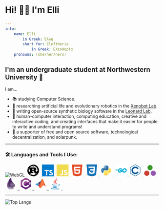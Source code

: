 # Hi! 👋🏻 I'm Elli

```yaml
---
info:
    name: Elli
        in Greek: Έλλη
        short for: Eleftheria
            in Greek: Ελευθερία
    pronouns: (she/her/hers)
```

## I'm an undergraduate student at Northwestern University :purple_heart:

I am...

- :books: studying Computer Science.
- :robot: researching artificial life and evolutionary robotics in the [Xenobot Lab](https://www.xenobot.group/).
- 🧬 writing open-source synthetic biology software in the [Leonard Lab](https://www.leonard.northwestern.edu).
- :sparkling_heart: human-computer interaction, computing education, creative and interactive coding, and creating interfaces that make it easier for people to write and understand programs!
- :speech_balloon: a supporter of free and open source software, technological decentralization, and solarpunk.

---

### :hammer_and_wrench: Languages and Tools I Use:

<div>
  <a href="https://www.khronos.org/webgl/" target="_blank">
      <img src="https://upload.wikimedia.org/wikipedia/commons/2/25/WebGL_Logo.svg" title="WebGL" alt="WebGL" height="40"/>&nbsp;
  </a>
  <a href="https://www.rust-lang.org" target="_blank">
    <img src="https://raw.githubusercontent.com/devicons/devicon/master/icons/rust/rust-original.svg" title="Rust" alt="Rust" height="40"/>&nbsp;
  </a>
  <a href="https://www.typescriptlang.org/" target="_blank">
    <img src="https://raw.githubusercontent.com/devicons/devicon/master/icons/typescript/typescript-plain.svg" title="TypeScript" alt="TypeScript" height="40"/>&nbsp;
  </a>
  <a href="https://developer.mozilla.org/en-US/docs/Web/javascript" target="_blank">
    <img src="https://raw.githubusercontent.com/devicons/devicon/master/icons/javascript/javascript-plain.svg" title="JavaScript" alt="JavaScript" height="40"/>&nbsp;
  </a>
  <a href="https://developer.mozilla.org/en-US/docs/Web/HTML" target="_blank">
    <img src="https://raw.githubusercontent.com/devicons/devicon/master/icons/html5/html5-plain.svg" title="HTML" alt="HTML" height="40"/>&nbsp;
  </a>
  <a href="https://developer.mozilla.org/en-US/docs/Web/CSS" target="_blank">
    <img src="https://raw.githubusercontent.com/devicons/devicon/master/icons/css3/css3-plain.svg" title="CSS" alt="CSS" height="40"/>&nbsp;
  </a>
  <a href="https://www.python.org" target="_blank">
    <img src="https://raw.githubusercontent.com/devicons/devicon/master/icons/python/python-original.svg" title="Python" alt="Python" height="40"/>&nbsp;
  </a>
  <a href="https://go.dev" target="_blank">
      <img src="https://raw.githubusercontent.com/devicons/devicon/master/icons/go/go-original-wordmark.svg" title="Go" alt="Go" height="40"/>&nbsp;
  </a>
<!--   <a href="https://fsharp.org" target="_blank">
      <img src="https://raw.githubusercontent.com/devicons/devicon/master/icons/fsharp/fsharp-original.svg" title="F#" alt="F#" height="40"/>&nbsp;
  </a> -->
  <a href="https://learn.microsoft.com/en-us/cpp/c-language/c-language-reference?view=msvc-170" target="_blank">
    <img src="https://raw.githubusercontent.com/devicons/devicon/master/icons/c/c-line.svg" title="C" alt="C" height="40"/>&nbsp;
  </a>
  <a href="https://julialang.org/" target="_blank">
      <img src="https://raw.githubusercontent.com/devicons/devicon/master/icons/julia/julia-original.svg" title="Julia" alt="Julia" height="40"/>&nbsp;
  </a>
  <a href="https://elixir-lang.org/" target="_blank">
      <img src="https://raw.githubusercontent.com/devicons/devicon/master/icons/elixir/elixir-original.svg" title="Elixir" alt="Elixir" height="40"/>&nbsp;
  </a>
  <a href="https://learn.microsoft.com/en-us/dotnet/csharp/" target="_blank">
      <img src="https://raw.githubusercontent.com/devicons/devicon/master/icons/csharp/csharp-original.svg" title="C#" alt="C#" height="40"/>&nbsp;
  </a>
  <a href="https://www.mathworks.com/products/matlab.html" target="_blank">
    <img src="https://raw.githubusercontent.com/devicons/devicon/master/icons/matlab/matlab-original.svg" title="Matlab" alt="Matlab" height="40"/>&nbsp;
  </a>
  <a href="https://www.oracle.com/java/" target="_blank">
    <img src="https://raw.githubusercontent.com/devicons/devicon/master/icons/java/java-original.svg" title="Java" alt="Java" height="40"/>&nbsp;
  </a>
</div>

---

![Top Langs](https://github-readme-stats-i3gfqu10r-ellifteria.vercel.app/api/top-langs/?username=ellifteria&exclude_repo=github-readme-stats,ellifteria,blog,alexeberes.github.io,hugo-theme-hello-friend-ng,xenobot_lab_notebook,xenobot_lab_notebook,CS213-AttackLab,old-blog,CS211FinalProject,astronvim-config,CS213-BombLab,CS-213,CS-376,cs213-setilab,grad-school-apps,cs-335,hugo-atriblowfish,digitalgarden,last-athenaeum,quartz,Atri-Demo,GameIdeasSelfWiki&langs_count=10&hide=assembly,cython,processing,shell,cmake,makefile,procfile&theme=transparent&layout=compact)

